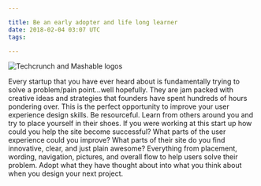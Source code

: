 ```yaml
---

title: Be an early adopter and life long learner
date: 2018-02-04 03:07 UTC
tags: 

---
```


![Techcrunch and Mashable logos](https://lh6.googleusercontent.com/-DNvkbU330BY/TiXqUw9yCeI/AAAAAAAAAYs/eHD2zEze51A/s472/tcmash.png)

Every startup that you have ever heard about is fundamentally trying to solve a problem/pain point…well hopefully. They are jam packed with creative ideas and strategies that founders have spent hundreds of hours pondering over. This is the perfect opportunity to improve your user experience design skills. Be resourceful. Learn from others around you and try to place yourself in their shoes. If you were working at this start up how could you help the site become successful? What parts of the user experience could you improve? What parts of their site do you find innovative, clear, and just plain awesome? Everything from placement, wording, navigation, pictures, and overall flow to help users solve their problem. Adopt what they have thought about into what you think about when you design your next project.
